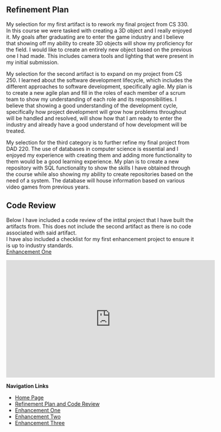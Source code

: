 ## Refinement Plan
My selection for my first artifact is to rework my final project from CS 330. In this course we were tasked with creating a 3D object and I really enjoyed it. My goals after graduating are to enter the game industry and I believe that showing off my ability to create 3D objects will show my proficiency for the field. I would like to create an entirely new object based on the previous one I had made. This includes camera tools and lighting that were present in my initial submission.  
  
My selection for the second artifact is to expand on my project from CS 250. I learned about the software development lifecycle, which includes the different approaches to software development, specifically agile. My plan is to create a new agile plan and fill in the roles of each member of a scrum team to show my understanding of each role and its responsibilities. I believe that showing a good understanding of the development cycle, specifically how project development will grow how problems throughout will be handled and resolved, will show how that I am ready to enter the industry and already have a good understand of how development will be treated.  
  
My selection for the third category is to further refine my final project from DAD 220. The use of databases in computer science is essential and I enjoyed my experience with creating them and adding more functionality to them would be a good learning experience. My plan is to create a new repository with SQL functionality to show the skills I have obtained through the course while also showing my ability to create repositories based on the need of a system. The database will house information based on various video games from previous years.  
## Code Review
Below I have included a code review of the intital project that I have built the artifacts from. This does not include the second artifact as there is no code associated with said artifact.  
I have also included a checklist for my first enhancement project to ensure it is up to industry standards.  
<a href="Code Review Checklist.docx">Enhancement One</a>
<iframe width="560" height="315" src="https://youtu.be/U7sjRIFUPtI" frameborder="0" allow="autoplay; encrypted-media" allowfullscreen=""> </iframe>

**Navigation Links**<br>  
* [Home Page](https://sammy-lopez.github.io/index.html)<br>
* [Refinement Plan and Code Review](https://sammy-lopez.github.io/CodeReview.html)<br>
* [Enhancement One](https://sammy-lopez.github.io/EnhancementOne.html)<br>
* [Enhancement Two](https://sammy-lopez.github.io/EnhancementTwo.html)<br>
* [Enhancement Three](https://sammy-lopez.github.io/EnhancementThree.html)<br>
